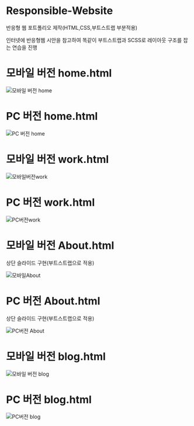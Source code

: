 # Responsible-Website
반응형 웹 포트폴리오 제작(HTML,CSS,부트스트랩 부분적용)

인터넷에 반응형웹 시안을 참고하여 똑같이 부트스트랩과 SCSS로 레이아웃 구조를 잡는 연습을 진행

# 모바일 버전 home.html
![모바일 버전 home](https://user-images.githubusercontent.com/58499038/117832923-e02d8580-b2b0-11eb-983e-fb123fbc3b4e.png)

# PC 버전 home.html
![PC 버전 home](https://user-images.githubusercontent.com/58499038/117833265-2387f400-b2b1-11eb-8d6b-855be917e7ed.png)

# 모바일 버전 work.html
![모바일버전work](https://user-images.githubusercontent.com/58499038/117833479-5631ec80-b2b1-11eb-8cf9-0f7f23f9afee.png)

# PC 버전 work.html
![PC버전work](https://user-images.githubusercontent.com/58499038/117833626-7497e800-b2b1-11eb-98fb-ddce734b00bd.png)

# 모바일 버전 About.html

상단 슬라이드 구현(부트스트랩으로 적용)

![모바일About](https://user-images.githubusercontent.com/58499038/117834064-d48e8e80-b2b1-11eb-989e-bc8529c07189.png)

# PC 버전 About.html

상단 슬라이드 구현(부트스트랩으로 적용)

![PC버전 About](https://user-images.githubusercontent.com/58499038/117834236-f4be4d80-b2b1-11eb-8a5e-1d7fbf83b398.png)

# 모바일 버전 blog.html
![모바일 버전 blog](https://user-images.githubusercontent.com/58499038/117835050-a493bb00-b2b2-11eb-952e-da1f1eb1945f.png)

# PC 버전 blog.html
![PC버전 blog](https://user-images.githubusercontent.com/58499038/117835121-b1b0aa00-b2b2-11eb-9b61-2c83d90d01e0.png)
